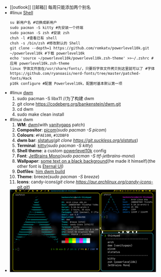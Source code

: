 - [[outlook]] [[邮箱]] 每周只能添加两个别名
- #linux [Shell](https://blog.51cto.com/u_6364219/4920283)
  ```
  su 新用户名 #切换成新用户
  sudo pacman -S kitty #先安装一个终端
  sudo pacman -S zsh #安装 zsh
  chsh -l #查看已有 shell
  chsh -s /bin/zsh #修改默认的 Shell
  git clone --depth=1 https://github.com/romkatv/powerlevel10k.git ~/powerlevel10k #下载 powerlevel10k
  echo 'source ~/powerlevel10k/powerlevel10k.zsh-theme' >>~/.zshrc #应用 powerlevel10k.zsh-theme
  linux 字体文件放在/usr/share/fonts/，只要将字体文件拷贝到这里就可以了 #字体 https://github.com/ryanoasis/nerd-fonts/tree/master/patched-fonts/Hack
  p10k configure #配置 Powerlevel10k，配置时基本默认第一项
  ```
- #linux [dwm](https://codeberg.org/bankenstein/dwm)  
  1. sudo pacman -S libx11 //为了构建 dwm
  2. git clone https://codeberg.org/bankenstein/dwm.git
  3. cd dwm
  4. sudo make clean install
- #linux dwm  
  1. **WM**: [dwm](https://dwm.suckless.org/)(with [vanitygaps](https://dwm.suckless.org/patches/vanitygaps/) patch)
  2. **Compositor**: [picom](https://aur.archlinux.org/packages/picom-jonaburg-git)(*sudo pacman -S picom*)
  3. **Colours**: `#FAE100`, `#32DBF0`
  4. **dwm bar**: [slstatus](https://github.com/drkhsh/slstatus)(*git clone https://git.suckless.org/slstatus*)
  5. **Terminal**: [kitty](https://wiki.archlinux.org/title/Kitty)(*sudo pacman -S kitty*)
  6. **Shell theme**: a custom [powerlevel10k](https://github.com/romkatv/powerlevel10k) config
  7. **Font**: [JetBrains Mono](https://www.jetbrains.com/lp/mono/)(*sudo pacman -S ttf-jetbrains-mono*)
  8. **Wallpaper**: [some text on a black background](https://imgur.com/14AnL7O)(he made it himself)(the other font is [Eternal UI](https://www.cufonfonts.com/font/eternal-ui))
  9. **Dotfiles**: [him dwm build](https://codeberg.org/bankenstein/dwm)
  10. **Theme**: breeze(*sudo pacman -S breeze*)
  11. **Icons**: candy-icons(*git clone https://aur.archlinux.org/candy-icons-git.git*)
- ![80grz78ctfh91.png](../assets/80grz78ctfh91_1660544487184_0.png)
